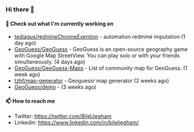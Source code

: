 ### Hi there 👋

#### 👷 Check out what I'm currently working on

- [tediagus/redmineChromeExention](https://github.com/tediagus/redmineChromeExention) - automation redmine imputation (1 day ago)
- [GeoGuess/GeoGuess](https://github.com/GeoGuess/GeoGuess) - GeoGuess is an open-source geography game with Google Map StreetView. You can play solo or with your friends simultaneously. (4 days ago)
- [GeoGuess/GeoGuess-Maps](https://github.com/GeoGuess/GeoGuess-Maps) - List of community map for GeoGuess. (1 week ago)
- [tzhf/map-generator](https://github.com/tzhf/map-generator) - Geoguessr map generator (2 weeks ago)
- [GeoGuess/demo](https://github.com/GeoGuess/demo) -  (3 weeks ago)


#### 📫 How to reach me

- Twitter: https://twitter.com/BilelJegham
- Linkedin: https://www.linkedin.com/in/bileljegham/
